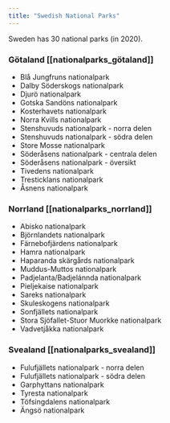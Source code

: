 ```yaml
---
title: "Swedish National Parks"
---
```


Sweden has 30 national parks (in 2020).

### Götaland [[nationalparks_götaland]]
- Blå Jungfruns nationalpark
- Dalby Söderskogs nationalpark
- Djurö nationalpark
- Gotska Sandöns nationalpark
- Kosterhavets nationalpark
- Norra Kvills nationalpark
- Stenshuvuds nationalpark - norra delen
- Stenshuvuds nationalpark - södra delen
- Store Mosse nationalpark
- Söderåsens nationalpark - centrala delen
- Söderåsens nationalpark - översikt
- Tivedens nationalpark
- Tresticklans nationalpark
- Åsnens nationalpark


### Norrland [[nationalparks_norrland]]
- Abisko nationalpark
- Björnlandets nationalpark
- Färnebofjärdens nationalpark
- Hamra nationalpark
- Haparanda skärgårds nationalpark
- Muddus-Muttos nationalpark
- Padjelanta/Badjelánnda nationalpark
- Pieljekaise nationalpark
- Sareks nationalpark
- Skuleskogens nationalpark
- Sonfjällets nationalpark
- Stora Sjöfallet-Stuor Muorkke nationalpark
- Vadvetjåkka nationalpark


### Svealand [[nationalparks_svealand]]
- Fulufjällets nationalpark - norra delen
- Fulufjällets nationalpark - södra delen
- Garphyttans nationalpark
- Tyresta nationalpark
- Töfsingdalens nationalpark
- Ängsö nationalpark

